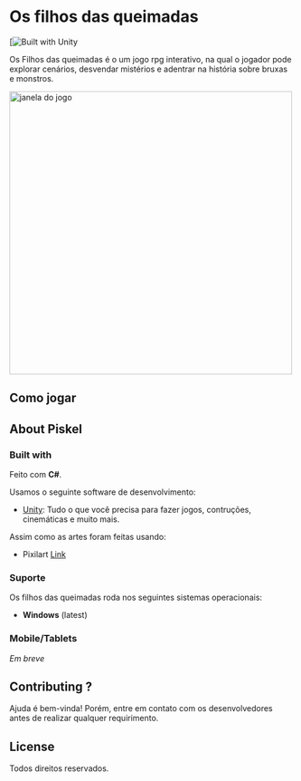 Os filhos das queimadas
======

 [![Built with Unity](https://unity.com/pt)

Os Filhos das queimadas é o um jogo rpg interativo, na qual o jogador pode explorar cenários, desvendar mistérios e adentrar na história sobre bruxas e monstros.  

<img
  src=""
  title="janela do jogo"
  width="500">

## Como jogar

## About Piskel

### Built with

Feito com **C#**.

Usamos o seguinte software de desenvolvimento:
* [Unity](https://unity.com/pt): Tudo o que você precisa para fazer jogos, contruções, cinemáticas e muito mais. 

Assim como as artes foram feitas usando:
* Pixilart [Link](https://www.pixilart.com)

### Suporte 

Os filhos das queimadas roda nos seguintes sistemas operacionais:
* **Windows** (latest)

### Mobile/Tablets
*Em breve*

## Contributing ?

Ajuda é bem-vinda! Porém, entre em contato com os desenvolvedores antes de realizar qualquer requirimento. 

## License

Todos direitos reservados. 

